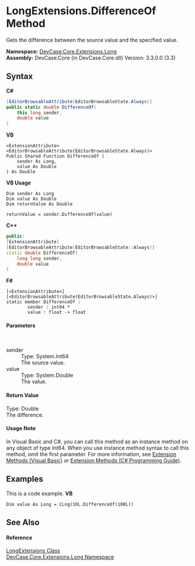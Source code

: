 # LongExtensions.DifferenceOf Method 
 

Gets the difference between the source value and the specified value.

**Namespace:**&nbsp;<a href="N_DevCase_Core_Extensions_Long">DevCase.Core.Extensions.Long</a><br />**Assembly:**&nbsp;DevCase.Core (in DevCase.Core.dll) Version: 3.3.0.0 (3.3)

## Syntax

**C#**<br />
``` C#
[EditorBrowsableAttribute(EditorBrowsableState.Always)]
public static double DifferenceOf(
	this long sender,
	double value
)
```

**VB**<br />
``` VB
<ExtensionAttribute>
<EditorBrowsableAttribute(EditorBrowsableState.Always)>
Public Shared Function DifferenceOf ( 
	sender As Long,
	value As Double
) As Double
```

**VB Usage**<br />
``` VB Usage
Dim sender As Long
Dim value As Double
Dim returnValue As Double

returnValue = sender.DifferenceOf(value)
```

**C++**<br />
``` C++
public:
[ExtensionAttribute]
[EditorBrowsableAttribute(EditorBrowsableState::Always)]
static double DifferenceOf(
	long long sender, 
	double value
)
```

**F#**<br />
``` F#
[<ExtensionAttribute>]
[<EditorBrowsableAttribute(EditorBrowsableState.Always)>]
static member DifferenceOf : 
        sender : int64 * 
        value : float -> float 

```


#### Parameters
&nbsp;<dl><dt>sender</dt><dd>Type: System.Int64<br />The source value.</dd><dt>value</dt><dd>Type: System.Double<br />The value.</dd></dl>

#### Return Value
Type: Double<br />The difference.

#### Usage Note
In Visual Basic and C#, you can call this method as an instance method on any object of type Int64. When you use instance method syntax to call this method, omit the first parameter. For more information, see <a href="https://docs.microsoft.com/dotnet/visual-basic/programming-guide/language-features/procedures/extension-methods">Extension Methods (Visual Basic)</a> or <a href="https://docs.microsoft.com/dotnet/csharp/programming-guide/classes-and-structs/extension-methods">Extension Methods (C# Programming Guide)</a>.

## Examples
This is a code example. 
**VB**<br />
``` VB
Dim value As Long = CLng(10L.DifferenceOf(100L))
```


## See Also


#### Reference
<a href="T_DevCase_Core_Extensions_Long_LongExtensions">LongExtensions Class</a><br /><a href="N_DevCase_Core_Extensions_Long">DevCase.Core.Extensions.Long Namespace</a><br />